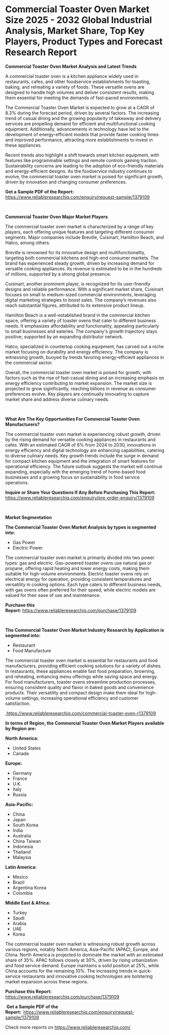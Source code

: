 <p><h1>Commercial Toaster Oven Market Size 2025 - 2032 Global Industrial Analysis, Market Share, Top Key Players, Product Types and Forecast Research Report</h1></p><p><strong>Commercial Toaster Oven Market Analysis and Latest Trends</strong></p>
<p><p>A commercial toaster oven is a kitchen appliance widely used in restaurants, cafes, and other foodservice establishments for toasting, baking, and reheating a variety of foods. These versatile ovens are designed to handle high volumes and deliver consistent results, making them essential for meeting the demands of fast-paced environments.</p><p>The Commercial Toaster Oven Market is expected to grow at a CAGR of 8.3% during the forecast period, driven by several factors. The increasing trend of casual dining and the growing popularity of takeaway and delivery services are propelling demand for efficient and multifunctional cooking equipment. Additionally, advancements in technology have led to the development of energy-efficient models that provide faster cooking times and improved performance, attracting more establishments to invest in these appliances.</p><p>Recent trends also highlight a shift towards smart kitchen equipment, with features like programmable settings and remote controls gaining traction. Sustainability concerns are leading to the adoption of eco-friendly materials and energy-efficient designs. As the foodservice industry continues to evolve, the commercial toaster oven market is poised for significant growth, driven by innovation and changing consumer preferences.</p></p>
<p><strong>Get a Sample PDF of the Report:&nbsp;</strong> <a href="https://www.reliableresearchiq.com/enquiry/request-sample/1379109?utm_campaign=3132&utm_medium=2&utm_source=Github&utm_content=ia&utm_term=04042025&utm_id=commercial-toaster-oven">https://www.reliableresearchiq.com/enquiry/request-sample/1379109</a></p>
<p>&nbsp;</p>
<p><strong>Commercial Toaster Oven Major Market Players</strong></p>
<p><p>The commercial toaster oven market is characterized by a range of key players, each offering unique features and targeting different consumer segments. Major companies include Breville, Cuisinart, Hamilton Beach, and Hatco, among others. </p><p>Breville is renowned for its innovative design and multifunctionality, targeting both commercial kitchens and high-end consumer markets. The brand has experienced steady growth, driven by increasing demand for versatile cooking appliances. Its revenue is estimated to be in the hundreds of millions, supported by a strong global presence.</p><p>Cuisinart, another prominent player, is recognized for its user-friendly designs and reliable performance. With a significant market share, Cuisinart focuses on small to medium-sized commercial environments, leveraging digital marketing strategies to boost sales. The company’s revenues also reach substantial figures, attributed to its extensive product lineup.</p><p>Hamilton Beach is a well-established brand in the commercial kitchen space, offering a variety of toaster ovens that cater to different business needs. It emphasizes affordability and functionality, appealing particularly to small businesses and eateries. The company's growth trajectory stays positive, supported by an expanding distributor network.</p><p>Hatco, specialized in countertop cooking equipment, has carved out a niche market focusing on durability and energy efficiency. The company is witnessing growth, buoyed by trends favoring energy-efficient appliances in the commercial sector.</p><p>Overall, the commercial toaster oven market is poised for growth, with factors such as the rise of fast-casual dining and an increasing emphasis on energy efficiency contributing to market expansion. The market size is projected to grow significantly, reaching billions in revenue as consumer preferences evolve. Key players are continually innovating to capture market share and address diverse culinary needs.</p></p>
<p>&nbsp;</p>
<p><strong>What Are The Key Opportunities For Commercial Toaster Oven Manufacturers?</strong></p>
<p><p>The commercial toaster oven market is experiencing robust growth, driven by the rising demand for versatile cooking appliances in restaurants and cafes. With an estimated CAGR of 6% from 2024 to 2030, innovations in energy efficiency and digital technology are enhancing capabilities, catering to diverse culinary needs. Key growth trends include the surge in demand for compact kitchen equipment and the integration of smart features for operational efficiency. The future outlook suggests the market will continue expanding, especially with the emerging trend of home-based food businesses and a growing focus on sustainability in food service operations.</p></p>
<p><strong>Inquire or Share Your Questions If Any Before Purchasing This Report:</strong> <a href="https://www.reliableresearchiq.com/enquiry/pre-order-enquiry/1379109?utm_campaign=3132&utm_medium=2&utm_source=Github&utm_content=ia&utm_term=04042025&utm_id=commercial-toaster-oven">https://www.reliableresearchiq.com/enquiry/pre-order-enquiry/1379109</a></p>
<p>&nbsp;</p>
<p><strong>Market Segmentation</strong></p>
<p><strong>The Commercial Toaster Oven Market Analysis by types is segmented into:</strong></p>
<p><ul><li>Gas Power</li><li>Electric Power</li></ul></p>
<p><p>The commercial toaster oven market is primarily divided into two power types: gas and electric. Gas-powered toaster ovens use natural gas or propane, offering rapid heating and lower energy costs, making them suitable for high-volume environments. Electric toaster ovens rely on electrical energy for operation, providing consistent temperatures and versatility in cooking options. Each type caters to different business needs, with gas ovens often preferred for their speed, while electric models are valued for their ease of use and maintenance.</p></p>
<p><strong>Purchase this Report:&nbsp;</strong><a href="https://www.reliableresearchiq.com/purchase/1379109?utm_campaign=3132&utm_medium=2&utm_source=Github&utm_content=ia&utm_term=04042025&utm_id=commercial-toaster-oven">https://www.reliableresearchiq.com/purchase/1379109</a></p>
<p>&nbsp;</p>
<p><strong>The Commercial Toaster Oven Market Industry Research by Application is segmented into:</strong></p>
<p><ul><li>Restaurant</li><li>Food Manufacture</li></ul></p>
<p><p>The commercial toaster oven market is essential for restaurants and food manufacturers, providing efficient cooking solutions for a variety of dishes. In restaurants, these appliances enable fast food preparation, browning, and reheating, enhancing menu offerings while saving space and energy. For food manufacturers, toaster ovens streamline production processes, ensuring consistent quality and flavor in baked goods and convenience products. Their versatility and compact design make them ideal for high-volume settings, increasing operational efficiency and customer satisfaction.</p></p>
<p><a href="https://www.reliableresearchiq.com/commercial-toaster-oven-r1379109?utm_campaign=3132&utm_medium=2&utm_source=Github&utm_content=ia&utm_term=04042025&utm_id=commercial-toaster-oven">&nbsp;https://www.reliableresearchiq.com/commercial-toaster-oven-r1379109</a></p>
<p><strong>In terms of Region, the Commercial Toaster Oven Market Players available by Region are:</strong></p>
<p>
    <p> <strong> North America: </strong>
        <ul>
            <li>United States</li>
            <li>Canada</li>
        </ul>
        </p> 
    <p> <strong> Europe: </strong>
        <ul>
            <li>Germany</li>
            <li>France</li>
            <li>U.K.</li>
            <li>Italy</li>
            <li>Russia</li>
        </ul>
        </p> 
    <p> <strong> Asia-Pacific: </strong>
        <ul>
            <li>China</li>
            <li>Japan</li>
            <li>South Korea</li>
            <li>India</li>
            <li>Australia</li>
            <li>China Taiwan</li>
            <li>Indonesia</li>
            <li>Thailand</li>
            <li>Malaysia</li>
        </ul>
        </p> 
    <p> <strong> Latin America: </strong>
        <ul>
            <li>Mexico</li>
            <li>Brazil</li>
            <li>Argentina Korea</li>
            <li>Colombia</li>
        </ul>
        </p> 
    <p> <strong> Middle East & Africa: </strong>
        <ul>
            <li>Turkey</li>
            <li>Saudi</li>
            <li>Arabia</li>
            <li>UAE</li>
            <li>Korea</li>
        </ul>
    </p>
    </p>
<p><p>The commercial toaster oven market is witnessing robust growth across various regions, notably North America, Asia-Pacific (APAC), Europe, and China. North America is projected to dominate the market with an estimated share of 35%. APAC follows closely at 30%, driven by rising urbanization and food service demand. Europe maintains a solid position at 25%, while China accounts for the remaining 10%. The increasing trends in quick-service restaurants and innovative cooking technologies are bolstering market expansion across these regions.</p></p>
<p><strong>Purchase this Report: </strong><a href="https://www.reliableresearchiq.com/purchase/1379109?utm_campaign=3132&utm_medium=2&utm_source=Github&utm_content=ia&utm_term=04042025&utm_id=commercial-toaster-oven">https://www.reliableresearchiq.com/purchase/1379109</a></p>
<p>&nbsp;<strong>Get a Sample PDF of the Report:&nbsp;&nbsp;</strong><a href="https://www.reliableresearchiq.com/enquiry/request-sample/1379109?utm_campaign=3132&utm_medium=2&utm_source=Github&utm_content=ia&utm_term=04042025&utm_id=commercial-toaster-oven">https://www.reliableresearchiq.com/enquiry/request-sample/1379109</a></p>
<p><strong></strong></p>
<p>Check more reports on <a href="https://www.reliableresearchiq.com/?utm_campaign=3132&utm_medium=2&utm_source=Github&utm_content=ia&utm_term=04042025&utm_id=commercial-toaster-oven">https://www.reliableresearchiq.com/</a></p>